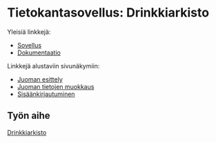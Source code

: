 # Tietokantasovellus: Drinkkiarkisto

Yleisiä linkkejä:

* [Sovellus](http://siakkane.users.cs.helsinki.fi/tsoha/drinks_list)
* [Dokumentaatio](https://github.com/saranas/Tsoha-Bootstrap/blob/master/doc/tsoha-dokumentaatio.pdf)

Linkkejä alustaviin sivunäkymiin:
* [Juoman esittely](http://siakkane.users.cs.helsinki.fi/tsoha/drinks_show)
* [Juoman tietojen muokkaus](http://siakkane.users.cs.helsinki.fi/tsoha/drinks_edit)
* [Sisäänkirjautuminen](http://siakkane.users.cs.helsinki.fi/tsoha/drinks_login)

## Työn aihe

[Drinkkiarkisto](http://advancedkittenry.github.io/suunnittelu_ja_tyoymparisto/aiheet/Drinkkiarkisto.html) 
